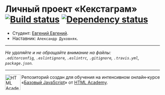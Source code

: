 # Личный проект «Кекстаграм» [![Build status][travis-image]][travis-url] [![Dependency status][dependency-image]][dependency-url]

* Студент: [Евгений Евгений](https://up.htmlacademy.ru/javascript/4/user/139413).
* Наставник: `Александр Духовняк`.

---

_Не удаляйте и не обращайте внимание на файлы:_<br>
_`.editorconfig`, `.eslintignore`, `.eslintrc`, `.gitignore`, `.travis.yml`, `package.json`._

---

<a href="https://htmlacademy.ru/intensive/javascript"><img align="left" width="50" height="50" title="HTML Academy" src="https://up.htmlacademy.ru/static/img/intensive/javascript/logo-for-github.svg"></a>

Репозиторий создан для обучения на интенсивном онлайн‑курсе «[Базовый JavaScript](https://htmlacademy.ru/intensive/javascript)» от [HTML Academy](https://htmlacademy.ru).

[travis-image]: https://travis-ci.org/htmlacademy-javascript/139413-kekstagram.svg?branch=master
[travis-url]: https://travis-ci.org/htmlacademy-javascript/139413-kekstagram
[dependency-image]: https://david-dm.org/htmlacademy-javascript/139413-kekstagram.svg?style=flat-square
[dependency-url]: https://david-dm.org/htmlacademy-javascript/139413-kekstagram
